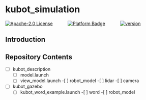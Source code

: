 # kubot_simulation

[![Apache-2.0 License](https://img.shields.io/badge/license-KUBOT-orange.svg)](http://www.shayangye.com/)
&nbsp;&nbsp;&nbsp;&nbsp;&nbsp;&nbsp;&nbsp;&nbsp;&nbsp;&nbsp;
[![Platform Badge](https://img.shields.io/badge/platform-ROS_Melodic-blue.svg)](http://www.shayangye.com/)
&nbsp;&nbsp;&nbsp;&nbsp;&nbsp;&nbsp;&nbsp;&nbsp;&nbsp;&nbsp;
[![version](https://img.shields.io/badge/version-0.0.1-green)](http://www.shayangye.com/)
&nbsp;&nbsp;&nbsp;&nbsp;&nbsp;&nbsp;&nbsp;&nbsp;&nbsp;&nbsp;

## Introduction

## Repository Contents
- [ ] kubot_description
	- [ ] model.launch
    - [ ] view_model.launch
            -[ ] robot_model
            -[ ] lidar
            -[ ] camera
-[ ] kubot_gazebo
    -[ ] kubot_word_example.launch
            -[ ] word
            -[ ] robot_model